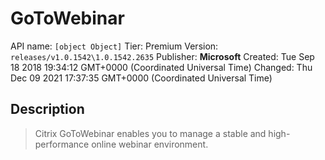 # GoToWebinar
API name: `[object Object]`
Tier: Premium
Version: `releases/v1.0.1542\1.0.1542.2635`
Publisher: **Microsoft**
Created: Tue Sep 18 2018 19:34:12 GMT+0000 (Coordinated Universal Time)
Changed: Thu Dec 09 2021 17:37:35 GMT+0000 (Coordinated Universal Time)

## Description
> Citrix GoToWebinar enables you to manage a stable and high-performance online webinar environment.
